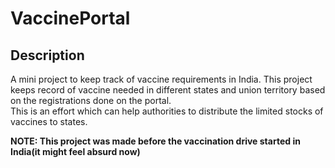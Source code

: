 # VaccinePortal

## Description
A mini project to keep track of vaccine requirements in India. This project keeps record of vaccine needed in different states and union territory based on the registrations done on the portal. \
This is an effort which can help authorities to distribute the limited stocks of vaccines to states.

**NOTE: This project was made before the vaccination drive started in India(it might feel absurd now)**